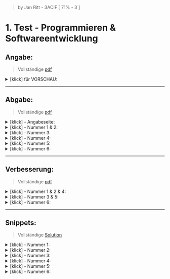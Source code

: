 <!-------------------------------------------------------------------  
 - MARKDOWN - Cheatsheets:  
    Getting started:
      https://docs.github.com/en/get-started/writing-on-github/getting-started-with-writing-and-formatting-on-github/quickstart-for-writing-on-github
    Basic github formatting syntax:  
      https://docs.github.com/en/get-started/writing-on-github/getting-started-with-writing-and-formatting-on-github/basic-writing-and-formatting-syntax
 ------------------------------------------------------------------->

   > by Jan Ritt - 3ACIF    [ 71% - 3 ]
 
# 1. Test - Programmieren & Softwareentwicklung
## **Angabe**:  
> Vollständige [pdf](https://github.com/IxI-Enki/Test-pose-001/blob/main/Angabe/Test-pose-001%20--%20Angabe(leer).pdf)
<details>
  <summary> [klick] für VORSCHAU: </summary> 
  
  ![Angabe(leer)](https://github.com/IxI-Enki/Test-pose-001/assets/138018029/beebd258-8039-46b8-9a81-5f2923e65dd2)

</details>

-------------------------------  

<!------------------------------------------------->
## **Abgabe**:  
> Vollständige [pdf](https://github.com/IxI-Enki/Test-pose-001/blob/main/Abgabe/Test-pose-001.pdf)  

<details>
  <summary> [klick] - Angabeseite: </summary>  

 ![Angabe](https://github.com/IxI-Enki/Test-pose-001/blob/main/Abgabe/Test-pose-001%20--%20Angabe.jpg)  
 
</details>

<!-- -->

<details>
  <summary> [klick] - Nummer 1 & 2: </summary>    
 
 ![Seite 1](https://github.com/IxI-Enki/Test-pose-001/blob/main/Abgabe/Test-pose-001%20--%20Seite%20(1).jpg)
  
</details>

<!-- -->

<details>
  <summary> [klick] - Nummer 3: </summary>  

![Seite 2](https://github.com/IxI-Enki/Test-pose-001/blob/main/Abgabe/Test-pose-001%20--%20Seite%20(2).jpg) 
  
</details>

<!-- -->

<details>
  <summary> [klick] - Nummer 4: </summary>  

 ![Seite 5](https://github.com/IxI-Enki/Test-pose-001/blob/main/Abgabe/Test-pose-001%20--%20Seite%20(5).jpg)
  
</details>

<!-- -->

<details>
  <summary> [klick] - Nummer 5: </summary>  

 ![Seite 3](https://github.com/IxI-Enki/Test-pose-001/blob/main/Abgabe/Test-pose-001%20--%20Seite%20(3).jpg)
  
</details>

<!-- -->

<details>
  <summary> [klick] - Nummer 6: </summary>  

 ![Seite 4](https://github.com/IxI-Enki/Test-pose-001/blob/main/Abgabe/Test-pose-001%20--%20Seite%20(4).jpg)
  
</details>

-------------------------------  

<!------------------------------------------------->
## **Verbesserung**:  
> Vollständige [pdf](https://github.com/IxI-Enki/Test-pose-001/tree/main/Verbesserung)
<details>
  <summary> [klick] - Nummer 1 & 2 & 4: </summary>    

 ![Seite 1](https://github.com/IxI-Enki/Test-pose-001/blob/main/Verbesserung/Test-pose-001%20--%20Seite%20(1).jpg)

</details>

<!-- -->

<details>
  <summary> [klick] - Nummer 3 & 5: </summary>    

![Seite 2](https://github.com/IxI-Enki/Test-pose-001/blob/main/Verbesserung/Test-pose-001%20--%20Seite%20(2).jpg)

</details>

<!-- -->

<details>
  <summary> [klick] - Nummer 6: </summary>    

![Seite 3](https://github.com/IxI-Enki/Test-pose-001/blob/main/Verbesserung/Test-pose-001%20--%20Seite%20(3).jpg)

</details>

-------------------------------  

<!------------------------------------------------->

## **Snippets**:  
> Vollständige [Solution](https://github.com/IxI-Enki/Test-pose-001/tree/main/Solution)
<details>
  <summary> [klick] - Nummer 1: </summary>  

```c#
/* DECLARE VARIABLES */
            double x,y, z;

/* CALCULATION ------------------------  // TEST ARGUMENTS */
            if ((x == y && x != z) ||    //    x IS y AND NOT z  OR ..
                (x == z && x != y) ||    //    x IS z AND NOT y  OR ..
                (y == z && y != x))      //    y IS z AND NOT x  
            { // if ONE ARGUEMENT is TRUE
/* OUT */       Console.Write("\n Genau 2 Werte sind gleich.");
            }
            else
            { // if ALL ARGUMENTS are FALSE
/* OUT */       Console.Write("\n Es sind nicht genau 2 Werte gleich.");
            }
```  
</details>

<!-- -->

<details>
  <summary> [klick] - Nummer 2: </summary>  

```c#
/* DECLARE VARIABLES */
            double a, b, c,
                   swap;
/* CALCULATION */
            if (a < b)      // SWAP a & b IF b is bigger
            {  swap = a;
               a = b;
               b = swap;
            }
            if (a < c)      // SWAP a & c IF c is bigger
            {  swap = a;
               a = c;
               c = swap;
            }
            if (b < c)      // SWAP b & c IF c is bigger
            {  swap = b;
               b = c;
               c = swap;
            }
/* OUT */   Console.Write($"\n Absteigende Reihenfolge:" +
                          $"\n {a}" +
                          $"\n {b}" +
                          $"\n {c}");
```  
</details>

<!-- -->

<details>
  <summary> [klick] - Nummer 3: </summary>  

```c#
/* DECLARE VARIABLES */
            int month, days;
/* CALCULATION */
            switch (month)
            {   case 1:        // January
                case 3:        // March
                case 5:        // May
                case 7:        // July
                case 8:        // August
                case 10:       // October
                case 12:       // December
                    days = 31;
                    break;
                case 4:        // April
                case 6:        // June
                case 9:        // September
                case 11:       // November
                    days = 30;
                    break;
                case 2:        // February
                    days = 28; // Assuming no leap year for simplicity
                    break;
                default:
                    Console.Write("\nAbbruch\n");
                    return;
            }
/* OUT */   Console.Write($"\n Der {month}. Monat hat {days} Tage.");
```  
</details>

<!-- -->

<details>
  <summary> [klick] - Nummer 4: </summary>  

```c#
 /* DECLARE VARIABLES */
            int x, y, a,
                shortA;
/* CALCULATION ------ original code ------------ */  
            if (x < 0 && y < 0)                  //
                a = x * y;                       //
            else if (x < 0)                      //
                a = x * (-y);                    // -------- x --------
            else if (y > 0)                      //  -1 | -1 |  1 |  1 
                a = (-x) * (-y);                 //
            else                                 // -------- y --------
                a = x * (-y);                    //  -1 |  1 | -1 |  1 

/* CALCULATION ------ shortened code ----------- */
            shortA = (x * y < 0) ? x * (-y) : x * y;  
/* OUT */   Console.Write($"\n [a]: {a}" +       // a 1 |  1 |  1 |  1 
                          $"\n [A]: {shortA}");  // A 1 |  1 |  1 |  1 
```  
</details>

<!-- -->

<details>
  <summary> [klick] - Nummer 5: </summary>  

```c#
/* DECLARE VARIABLES */
            int y, x,   j;
/* LOOP A */        y = 1; j = 1;
                    do
                    {   y = y + j;
                        j--;
/* A */             } while (y < 200);
/* NOT TERMINATED */

/* LOOP B */        x = 1; j = 20;
                    while (x+j < 100)
                    {   x = x + 3;
                        j--; j--;
/* B - TERMINATED */}
```  
</details>

<!-- -->

<details>
  <summary> [klick] - Nummer 6: </summary>  

```c#
/* DECLARE VARIABLES */
            int n, sum;
                sum = 0;
/* CALCULATION */
            while(n != 0)
            {   sum = sum + (n % 10);
                n = n / 10;
            }
/* OUT */   Console.Write($"\n Die Ziffernsumme der Zahl ist {sum}");
```  
</details>


</details>


  


